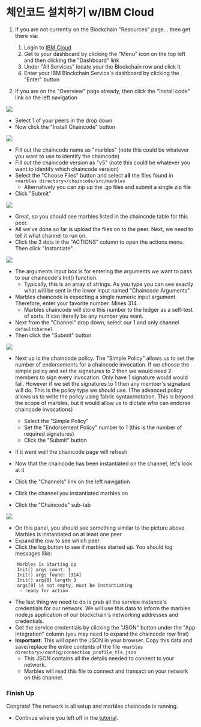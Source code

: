 # 체인코드 설치하기 w/IBM Cloud

1. If you are not currently on the Blockchain "Resources" page... then get there via:
    1. Login to [IBM Cloud](https://console.ng.bluemix.net)
    1. Get to your dashboard by clicking the "Menu" icon on the top left and then clicking the "Dashboard" link
    1. Under "All Services" locate your the Blockchain row and click it
    1. Enter your IBM Blockchain Service's dashboard by clicking the "Enter" button

1. If you are on the "Overview" page already, then click the "Install code" link on the left navigation

![](/doc_images/ibc_deploy1.png)

- Select 1 of your peers in the drop down
- Now click the "Install Chaincode" button

![](/doc_images/ibc_deploy2.png)

- Fill out the chaincode name as "marbles" (note this could be whatever you want to use to identify the chaincode)
- Fill out the chaincode version as "v5" (note this could be whatever you want to identify which chaincode version)
- Select the "Choose Files" button and select **all** the files found in `<marbles directory>/chaincode/src/marbles`
    - Alternatively you can zip up the .go files and submit a single zip file
- Click "Submit"

![](/doc_images/ibc_deploy3.png)

- Great, so you should see marbles listed in the chaincode table for this peer.
- All we've done so far is upload the files on to the peer. Next, we need to tell it what channel to run on.
- Click the 3 dots in the "ACTIONS" column to open the actions menu. Then click "Instantiate".

![](/doc_images/ibc_deploy4.png)

- The arguments input box is for entering the arguments we want to pass to our chaincode's Init() function.
    - Typically, this is an array of strings.  As you type you can see exactly what will be sent in the lower input named "Chaincode Arguments".
- Marbles chaincode is expecting a single numeric input argument. Therefore, enter your favorite number. Mines 314.
    - Marbles chaincode will store this number to the ledger as a self-test of sorts. It can literally be any number you want.
- Next from the "Channel" drop down, select our 1 and only channel `defaultchannel`
- Then click the "Submit" button

![](/doc_images/ibc_deploy5.png)
- Next up is the chaincode policy. The "Simple Policy" allows us to set the number of endorsements for a chaincode invocation. If we choose the simple policy and set the signatures to 2 then we would need 2 members to sign every invocation. Only have 1 signature would would fail. However if we set the signatures to 1 then any member's signature will do. This is the policy type we should use. (The advanced policy allows us to write the policy using fabric syntax/notation. This is beyond the scope of marbles, but it would allow us to dictate _who_ can endorse chaincode invocations)
	- Select the "Simple Policy"
	- Set the "Endorsement Policy" number to 1 (this is the number of required signatures)
	- Click the "Submit" button
- If it went well the chaincode page will refresh

- Now that the chaincode has been instantiated on the channel, let's look at it
- Click the "Channels" link on the left navigation
- Click the channel you instantiated marbles on
- Click the "Chaincode" sub-tab

![](/doc_images/ibc_deploy6.png)

- On this panel, you should see something similar to the picture above.  Marbles is instantiated on at least one peer
- Expand the row to see which peer
- Click the log button to see if marbles started up. You should log messages like:

```
    Marbles Is Starting Up
    Init() args count: 1
    Init() args found: [314]
    Init() arg[0] length 3
    args[0] is not empty, must be instantiating
     - ready for action
```

- The last thing we need to do is grab all the service instance's credentials for our network. We will use this data to inform the marbles node.js application of our blockchain's networking addresses and credentials.
- Get the service credentials by clicking the "JSON" button under the "App Integration" column (you may need to expand the chaincode row first)
- **Important:** This will open the JSON in your browser. Copy this data and save/replace the entire contents of the file `<marbles directory>/config/connection_profile_tls.json`
  - This JSON contains all the details needed to connect to your network.
  - Marbles will read this file to connect and transact on your network on this channel.

### Finish Up

Congrats! The network is all setup and marbles chaincode is running.

- Continue where you left off in the [tutorial](../README.md#hostmarbles).
